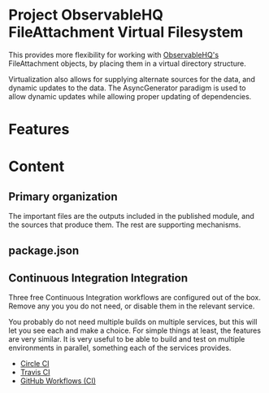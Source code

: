 # Project ObservableHQ FileAttachment Virtual Filesystem

This provides more flexibility for working with [ObservableHQ's](https://observablehq.com) FileAttachment objects, by placing them in a virtual directory structure.

Virtualization also allows for supplying alternate sources for the data, and dynamic updates to the data. The AsyncGenerator paradigm is used to allow dynamic updates while allowing proper updating of dependencies.

# Features


# Content

## Primary organization

The important files are the outputs included in the published module, and the sources that
produce them. The rest are supporting mechanisms.

## package.json



## Continuous Integration Integration
Three free Continuous Integration workflows are configured out of the box.  Remove any you
you do not need, or disable them in the relevant service.

You probably do not need multiple builds on multiple services, but this will let you see each and make a choice. For simple things at least, the features are very similar. It is very useful to be able to build and test on multiple environments in parallel, something each of the services provides.

* [Circle CI](https://circleci.com)
* [Travis CI](https://travis-ci.com)
* [GitHub Workflows (CI)](https://github.com)

